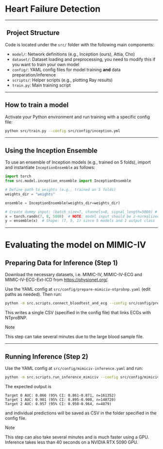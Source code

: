 
# Heart Failure Detection

---

## ️ Project Structure

Code is located under the `src/` folder with the following main components:

- `model/`: Network definitions (e.g., Inception (ours), Attia, Cho)
- `dataset/`: Dataset loading and preprocessing, you need to modify this if you want to train your own model
- `config/`: YAML config files for model training **and** data preparation/inference
- `scripts/`: Helper scripts (e.g., plotting Ray results)
- `train.py`: Main training script

---

##  How to train a model

Activate your Python environment and run training with a specific config file:

```bash
python src/train.py --config src/config/inception.yml
```

---

##  Using the Inception Ensemble

To use an ensemble of Inception models (e.g., trained on 5 folds), import and instantiate `InceptionEnsemble` as follows:

```python
import torch
from src.model.inception_ensemble import InceptionEnsemble

# Define path to weights (e.g., trained on 5 folds)
weights_dir = "weights"

ensemble = InceptionEnsemble(weights_dir=weights_dir)

# Create dummy input: (batch_size=7, channels=8, signal_length=5000) # 500 Hz times 10 sec
x = torch.randn(7, 8, 5000)  # NOTE: model input should be z-normalized
y = ensemble(x)  # Shape: (7, 5, 1) since 5 models and 1 output class
```

---
# Evaluating the model on MIMIC-IV

## Preparing Data for Inference (Step 1)

Download the necessary datasets, i.e. MIMIC-IV, MIMIC-IV-ECG and MIMIC-IV-ECG-Ext-ICD from https://physionet.org/.

Use the YAML config at `src/config/prepare-mimiciv-ntprobnp.yaml` (edit paths as needed). Then run:

```bash
python -m src.scripts.connect_bloodtest_and_ecg --config src/config/prepare-mimiciv-ntprobnp.yaml
```

This writes a single CSV (specified in the config file) that links ECGs with NTproBNP.

> [!NOTE]  
> This step can take several minutes due to the large blood sample file.

---

## Running Inference (Step 2)

Use the YAML config at `src/config/mimiciv-inference.yaml` and run:

```bash
python -m src.scripts.run_inference_mimiciv --config src/config/mimiciv-inference.yaml
```
The expected output is

```text
Target 0 AUC: 0.866 (95% CI: 0.861-0.871, n=161352) 
Target 1 AUC: 0.901 (95% CI: 0.895-0.908, n=140720)
Target 2 AUC: 0.957 (95% CI: 0.950-0.964, n=4879)
```

and individual predictions will be saved as CSV in the folder specified in the config file.

> [!NOTE]  
> This step can also take several minutes and is much faster using a GPU. Inference takes less than 40 seconds on a NVIDIA RTX 5090 GPU.